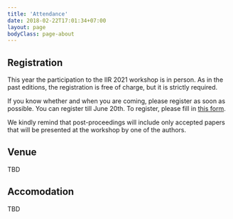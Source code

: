 ```yaml
---
title: 'Attendance'
date: 2018-02-22T17:01:34+07:00
layout: page
bodyClass: page-about
---
```


## Registration
This year the participation to the IIR 2021 workshop is in person. As in the past editions, the registration is free of charge, but it is strictly required.

If you know whether and when you are coming, please register as soon as possible. You can register till June 20th. To register, please fill in <a href="https://forms.office.com/r/kLwftmQHwh" target="_blank">this form</a>.

We kindly remind that post-proceedings will include only accepted papers that will be presented at the workshop by one of the authors.


## Venue
TBD

## Accomodation

TBD
